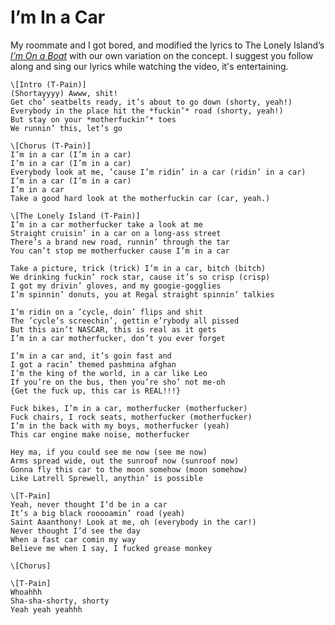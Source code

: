 I’m In a Car
============

My roommate and I got bored, and modified the lyrics to The Lonely Island’s
[*I’m On a Boat*][video] with our own variation on the concept. I suggest you
follow along and sing our lyrics while watching the video, it's entertaining.

    \[Intro (T-Pain)]
    (Shortayyyy) Awww, shit!
    Get cho’ seatbelts ready, it’s about to go down (shorty, yeah!)
    Everybody in the place hit the *fuckin’* road (shorty, yeah!)
    But stay on your *motherfuckin’* toes
    We runnin’ this, let’s go
    
    \[Chorus (T-Pain)]
    I’m in a car (I’m in a car)
    I’m in a car (I’m in a car)
    Everybody look at me, ’cause I’m ridin’ in a car (ridin’ in a car)
    I’m in a car (I’m in a car)
    I’m in a car
    Take a good hard look at the motherfuckin car (car, yeah.)
    
    \[The Lonely Island (T-Pain)]
    I’m in a car motherfucker take a look at me
    Straight cruisin’ in a car on a long-ass street
    There’s a brand new road, runnin’ through the tar
    You can’t stop me motherfucker cause I’m in a car
    
    Take a picture, trick (trick) I’m in a car, bitch (bitch)
    We drinking fuckin’ rock star, cause it’s so crisp (crisp)
    I got my drivin’ gloves, and my googie-gogglies
    I’m spinnin’ donuts, you at Regal straight spinnin’ talkies
    
    I’m ridin on a ’cycle, doin’ flips and shit
    The ’cycle’s screechin’, gettin e’rybody all pissed
    But this ain’t NASCAR, this is real as it gets
    I’m in a car motherfucker, don’t you ever forget
    
    I’m in a car and, it’s goin fast and
    I got a racin’ themed pashmina afghan
    I’m the king of the world, in a car like Leo
    If you’re on the bus, then you’re sho’ not me-oh
    {Get the fuck up, this car is REAL!!!}
    
    Fuck bikes, I’m in a car, motherfucker (motherfucker)
    Fuck chairs, I rock seats, motherfucker (motherfucker)
    I’m in the back with my boys, motherfucker (yeah)
    This car engine make noise, motherfucker
    
    Hey ma, if you could see me now (see me now)
    Arms spread wide, out the sunroof now (sunroof now)
    Gonna fly this car to the moon somehow (moon somehow)
    Like Latrell Sprewell, anythin’ is possible
    
    \[T-Pain]
    Yeah, never thought I’d be in a car
    It’s a big black rooooamin’ road (yeah)
    Saint Aaanthony! Look at me, oh (everybody in the car!)
    Never thought I’d see the day
    When a fast car comin my way
    Believe me when I say, I fucked grease monkey
    
    \[Chorus]
    
    \[T-Pain]
    Whoahhh
    Sha-sha-shorty, shorty
    Yeah yeah yeahhh

  [video]: <http://www.youtube.com/watch?v=R7yfISlGLNU#t=0m25s>
    "I’m On A Boat (ft. T-Pain) - Album Version - on Youtube"
